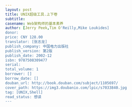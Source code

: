```yaml
---
layout: post
title: UNIX超级工具.上下卷
subtitle:
casename: Web架构师的基本素养
author: [Jerry Peek,Tim O'Reilly,Mike Loukides]
donor:
price: CNY 128.00
translator: [张志龙]
publish_company: 中国电力出版社
publish_version: 第2版
publish_date: 2002-12
isbn: 9787508309477
serial:
total_volume: 1
borrower: []
borrow_date: []
douban_url: http://book.douban.com/subject/1105697/
cover_path: https://img3.doubanio.com/lpic/s7033840.jpg
tag: [UNIX,Shell]
read_status: 想读
---
```


